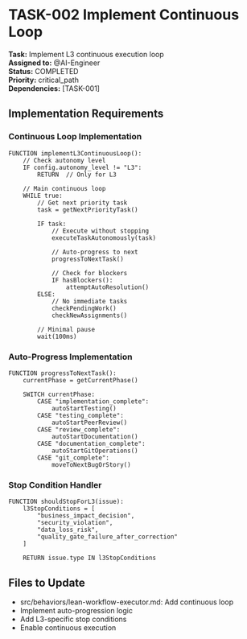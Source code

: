 # TASK-002 Implement Continuous Loop

**Task:** Implement L3 continuous execution loop  
**Assigned to:** @AI-Engineer  
**Status:** COMPLETED  
**Priority:** critical_path  
**Dependencies:** [TASK-001]

## Implementation Requirements

### Continuous Loop Implementation
```pseudocode
FUNCTION implementL3ContinuousLoop():
    // Check autonomy level
    IF config.autonomy_level != "L3":
        RETURN  // Only for L3
    
    // Main continuous loop
    WHILE true:
        // Get next priority task
        task = getNextPriorityTask()
        
        IF task:
            // Execute without stopping
            executeTaskAutonomously(task)
            
            // Auto-progress to next
            progressToNextTask()
            
            // Check for blockers
            IF hasBlockers():
                attemptAutoResolution()
        ELSE:
            // No immediate tasks
            checkPendingWork()
            checkNewAssignments()
            
        // Minimal pause
        wait(100ms)
```

### Auto-Progress Implementation
```pseudocode
FUNCTION progressToNextTask():
    currentPhase = getCurrentPhase()
    
    SWITCH currentPhase:
        CASE "implementation_complete":
            autoStartTesting()
        CASE "testing_complete":
            autoStartPeerReview()
        CASE "review_complete":
            autoStartDocumentation()
        CASE "documentation_complete":
            autoStartGitOperations()
        CASE "git_complete":
            moveToNextBugOrStory()
```

### Stop Condition Handler
```pseudocode
FUNCTION shouldStopForL3(issue):
    l3StopConditions = [
        "business_impact_decision",
        "security_violation",
        "data_loss_risk",
        "quality_gate_failure_after_correction"
    ]
    
    RETURN issue.type IN l3StopConditions
```

## Files to Update

- src/behaviors/lean-workflow-executor.md: Add continuous loop
- Implement auto-progression logic
- Add L3-specific stop conditions
- Enable continuous execution